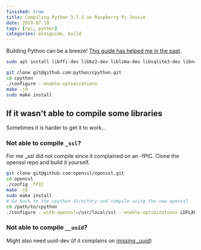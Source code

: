 ```yaml
---
finished: true
title: Compiling Python 3.7.3 on Raspberry Pi Jessie
date: 2019-07-18
tags: [rpi, python]
categories: miniguide, build
---
```


Building Python can be a breeze! [This guide has helped me in the past](https://www.scivision.dev/compile-install-python-beta-raspberry-pi/).
```bash
sudo apt install libffi-dev libbz2-dev liblzma-dev libsqlite3-dev libncurses5-dev libgdbm-dev zlib1g-dev libreadline-dev libssl-dev tk-dev build-essential libncursesw5-dev libc6-dev openssl git
```

```bash
git clone git@github.com:python/cpython.git
cd cpython
./configure --enable-optimizations
make -j8
sudo make install
```

## If it wasn't able to compile some libraries
Sometimes it is harder to get it to work...

### Not able to compile `_ssl`?

For me \_ssl did not compile since it complained on an -fPIC.
Clone the openssl repo and build it yourself.
```bash
git clone git@github.com:openssl/openssl.git
cd openssl
./config -fPIC
make -j8
sudo make install
# Go back to the cpython directory and compile using the new openssl
cd /path/to/cpython
./configure --with-openssl=/usr/local/ssl --enable-optimizations LDFLAGS="-L/usr/local/ssl/lib" CFLAGS=-fPIC
```

### Not able to compile `__uuid`?
Might also need uuid-dev (if it complains on [*missing _uuid*](https://www.reddit.com/r/learnpython/comments/8uohge/uuid_module_missing_when_building_python_37/?utm_source=share&utm_medium=web2x))
